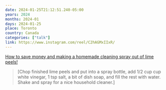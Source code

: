 ```yaml
---
date: 2024-01-25T21:12:51.240-05:00
years: 2024
months: 2024-01
days: 2024-01-25
place: Toronto
country: Canada
categories: ["talk"]
link: https://www.instagram.com/reel/C2hAGMxIIxR/
---
```

[How to save money and making a homemade cleaning spray out of lime peels!](https://www.instagram.com/reel/C2hAGMxIIxR/)

> [Chop finished lime peels and put into a spray bottle, add 1/2 cup cup white vinegar, 1 tsp salt, a bit of dish soap, and fill the rest with water. Shake and spray for a nice household cleaner.]
